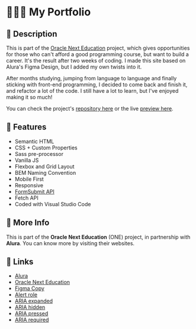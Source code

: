 # 👨🏻‍💻 My Portfolio

## 📃 Description

This is part of the [Oracle Next Education](https://www.oracle.com/br/education/oracle-next-education/) project, which gives opportunities for those who can't afford a good programming course, but want to build a career. It's the result after two weeks of coding. I made this site based on Alura's Figma Design, but I added my own twists into it.

After months studying, jumping from language to language and finally sticking with front-end programming, I decided to come back and finish it, and refactor a lot of the code. I still have a lot to learn, but I've enjoyed making it so much!

You can check the project's [repository here](https://github.com/GracilianoOG/portfolio "Check the repository.") or the live [preview here](https://gracilianoog.github.io/portfolio/ "Check the live preview.").

## 🔨 Features

* Semantic HTML
* CSS + Custom Properties
* Sass pre-processor
* Vanilla JS
* Flexbox and Grid Layout
* BEM Naming Convention
* Mobile First
* Responsive
* [FormSubmit API](https://formsubmit.co/ "FormSubmit Website.")
* Fetch API
* Coded with Visual Studio Code

## 📌 More Info

This is part of the **Oracle Next Education** (ONE) project, in partnership with **Alura**. You can know more by visiting their websites.

## 🔗 Links

* [Alura](https://www.alura.com.br/)
* [Oracle Next Education](https://www.oracle.com/br/education/oracle-next-education/)
* [Figma Copy](https://www.figma.com/file/UUADSjtWCQK4cJT5aIqIs0/Challenge-Front-end-Portf%C3%B3lio---Pessoal?node-id=0%3A1&t=PwUq6ijriVYHcwFP-1)
* [Alert role](https://developer.mozilla.org/en-US/docs/Web/Accessibility/ARIA/Roles/alert_role)
* [ARIA expanded](https://developer.mozilla.org/en-US/docs/Web/Accessibility/ARIA/Attributes/aria-expanded)
* [ARIA hidden](https://developer.mozilla.org/en-US/docs/Web/Accessibility/ARIA/Attributes/aria-hidden)
* [ARIA pressed](https://developer.mozilla.org/en-US/docs/Web/Accessibility/ARIA/Attributes/aria-pressed)
* [ARIA required](https://developer.mozilla.org/en-US/docs/Web/Accessibility/ARIA/Attributes/aria-required)